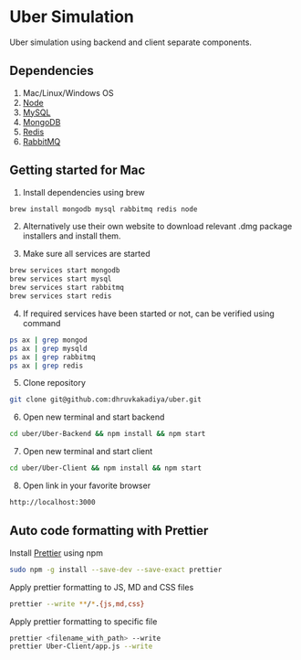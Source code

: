# Uber Simulation

Uber simulation using backend and client separate components.

## Dependencies

1. Mac/Linux/Windows OS
2. [Node](https://nodejs.org/en)
3. [MySQL](https://www.mysql.com/)
4. [MongoDB](https://www.mongodb.com/)
5. [Redis](https://redis.com/)
6. [RabbitMQ](https://www.rabbitmq.com/)

## Getting started for Mac

1. Install dependencies using brew

```bash
brew install mongodb mysql rabbitmq redis node
```

2. Alternatively use their own website to download relevant .dmg package
   installers and install them.

3. Make sure all services are started

```bash
brew services start mongodb
brew services start mysql
brew services start rabbitmq
brew services start redis
```

4. If required services have been started or not, can be verified using command

```bash
ps ax | grep mongod
ps ax | grep mysqld
ps ax | grep rabbitmq
ps ax | grep redis
```

5. Clone repository

```bash
git clone git@github.com:dhruvkakadiya/uber.git
```

6. Open new terminal and start backend

```bash
cd uber/Uber-Backend && npm install && npm start
```

7. Open new terminal and start client

```bash
cd uber/Uber-Client && npm install && npm start
```

8. Open link in your favorite browser

```bash
http://localhost:3000
```

## Auto code formatting with Prettier

Install [Prettier](https://prettier.io/) using npm

```bash
sudo npm -g install --save-dev --save-exact prettier
```

Apply prettier formatting to JS, MD and CSS files

```bash
prettier --write **/*.{js,md,css}
```

Apply prettier formatting to specific file

```bash
prettier <filename_with_path> --write
prettier Uber-Client/app.js --write
```
